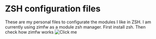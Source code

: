 # ZSH configuration files
These are my personal files to configurate the modules I like in ZSH.
I am currently using zimfw as a module zsh manager.
First install zsh.
Then check how zimfw works ![Click me](https://github.com/zimfw/zimfw)
